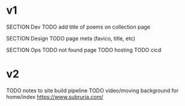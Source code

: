 # v1

SECTION Dev
TODO add title of poems on collection page

SECTION Design
TODO page meta (favico, title, etc)


SECTION Ops
TODO not found page
TODO hosting
TODO cicd

# v2

TODO notes to site build pipeline
TODO video/moving background for home/index <https://www.subruria.com/>
